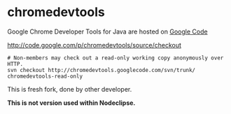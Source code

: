 chromedevtools
==============

Google Chrome Developer Tools for Java are hosted on [Google Code](http://code.google.com/p/chromedevtools/)

http://code.google.com/p/chromedevtools/source/checkout

    # Non-members may check out a read-only working copy anonymously over HTTP.
    svn checkout http://chromedevtools.googlecode.com/svn/trunk/ chromedevtools-read-only 

This is fresh fork, done by other developer. 

**This is not version used within Nodeclipse.**
